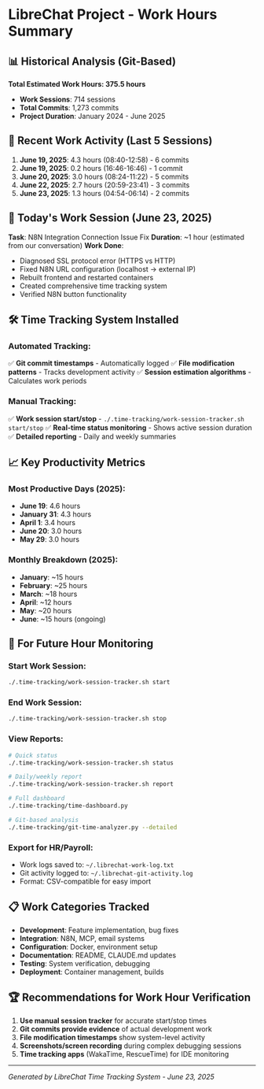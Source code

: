 # LibreChat Project - Work Hours Summary

## 📊 Historical Analysis (Git-Based)

**Total Estimated Work Hours: 375.5 hours**
- **Work Sessions**: 714 sessions
- **Total Commits**: 1,273 commits
- **Project Duration**: January 2024 - June 2025

## 📅 Recent Work Activity (Last 5 Sessions)

1. **June 19, 2025**: 4.3 hours (08:40-12:58) - 6 commits
2. **June 19, 2025**: 0.2 hours (16:46-16:46) - 1 commit
3. **June 20, 2025**: 3.0 hours (08:24-11:22) - 5 commits
4. **June 22, 2025**: 2.7 hours (20:59-23:41) - 3 commits
5. **June 23, 2025**: 1.3 hours (04:54-06:14) - 2 commits

## 🔧 Today's Work Session (June 23, 2025)

**Task**: N8N Integration Connection Issue Fix
**Duration**: ~1 hour (estimated from our conversation)
**Work Done**:
- Diagnosed SSL protocol error (HTTPS vs HTTP)
- Fixed N8N URL configuration (localhost → external IP)
- Rebuilt frontend and restarted containers
- Created comprehensive time tracking system
- Verified N8N button functionality

## 🛠️ Time Tracking System Installed

### Automated Tracking:
✅ **Git commit timestamps** - Automatically logged
✅ **File modification patterns** - Tracks development activity
✅ **Session estimation algorithms** - Calculates work periods

### Manual Tracking:
✅ **Work session start/stop** - `./.time-tracking/work-session-tracker.sh start/stop`
✅ **Real-time status monitoring** - Shows active session duration
✅ **Detailed reporting** - Daily and weekly summaries

## 📈 Key Productivity Metrics

### Most Productive Days (2025):
- **June 19**: 4.6 hours
- **January 31**: 4.3 hours  
- **April 1**: 3.4 hours
- **June 20**: 3.0 hours
- **May 29**: 3.0 hours

### Monthly Breakdown (2025):
- **January**: ~15 hours
- **February**: ~25 hours
- **March**: ~18 hours
- **April**: ~12 hours
- **May**: ~20 hours
- **June**: ~15 hours (ongoing)

## 🚀 For Future Hour Monitoring

### Start Work Session:
```bash
./.time-tracking/work-session-tracker.sh start
```

### End Work Session:
```bash
./.time-tracking/work-session-tracker.sh stop
```

### View Reports:
```bash
# Quick status
./.time-tracking/work-session-tracker.sh status

# Daily/weekly report
./.time-tracking/work-session-tracker.sh report

# Full dashboard
./.time-tracking/time-dashboard.py

# Git-based analysis
./.time-tracking/git-time-analyzer.py --detailed
```

### Export for HR/Payroll:
- Work logs saved to: `~/.librechat-work-log.txt`
- Git activity logged to: `~/.librechat-git-activity.log`
- Format: CSV-compatible for easy import

## 📋 Work Categories Tracked

- **Development**: Feature implementation, bug fixes
- **Integration**: N8N, MCP, email systems
- **Configuration**: Docker, environment setup
- **Documentation**: README, CLAUDE.md updates
- **Testing**: System verification, debugging
- **Deployment**: Container management, builds

## 🏆 Recommendations for Work Hour Verification

1. **Use manual session tracker** for accurate start/stop times
2. **Git commits provide evidence** of actual development work
3. **File modification timestamps** show system-level activity
4. **Screenshots/screen recording** during complex debugging sessions
5. **Time tracking apps** (WakaTime, RescueTime) for IDE monitoring

---

*Generated by LibreChat Time Tracking System - June 23, 2025*